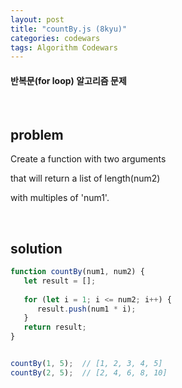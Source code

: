 ```yaml
---
layout: post
title: "countBy.js (8kyu)"
categories: codewars
tags: Algorithm Codewars
---
```


#### 반복문(for loop) 알고리즘 문제

<br>

## problem

Create a function with two arguments

that will return a list of length(num2)

with multiples of 'num1'.

<br>

## solution

```javascript
function countBy(num1, num2) {
   let result = [];
   
   for (let i = 1; i <= num2; i++) {
      result.push(num1 * i);
   }
   return result;
}


countBy(1, 5);	// [1, 2, 3, 4, 5]
countBy(2, 5);	// [2, 4, 6, 8, 10]
```

